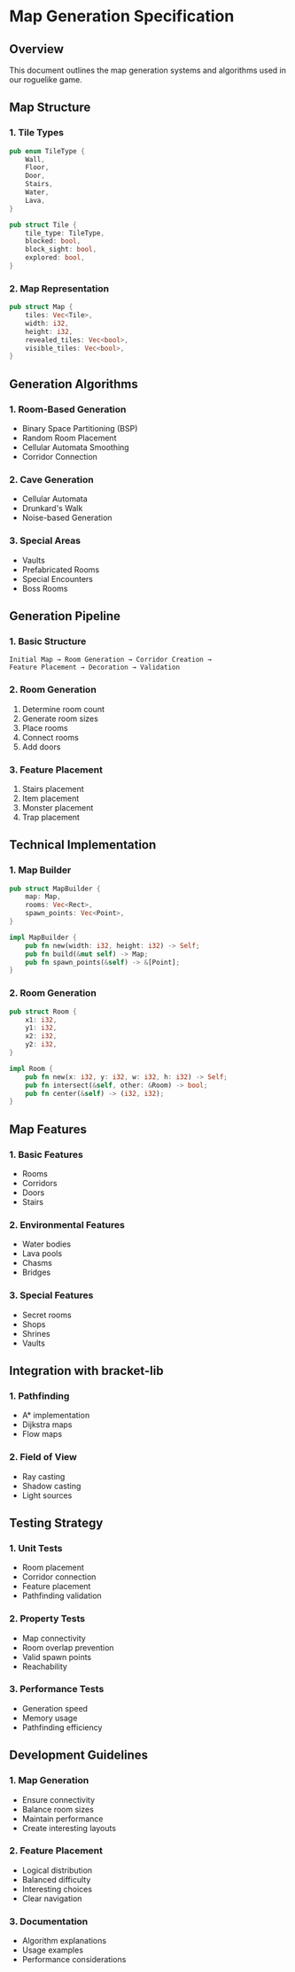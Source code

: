 # Map Generation Specification

## Overview

This document outlines the map generation systems and algorithms used in our roguelike game.

## Map Structure

### 1. Tile Types

```rust
pub enum TileType {
    Wall,
    Floor,
    Door,
    Stairs,
    Water,
    Lava,
}

pub struct Tile {
    tile_type: TileType,
    blocked: bool,
    block_sight: bool,
    explored: bool,
}
```

### 2. Map Representation

```rust
pub struct Map {
    tiles: Vec<Tile>,
    width: i32,
    height: i32,
    revealed_tiles: Vec<bool>,
    visible_tiles: Vec<bool>,
}
```

## Generation Algorithms

### 1. Room-Based Generation

- Binary Space Partitioning (BSP)
- Random Room Placement
- Cellular Automata Smoothing
- Corridor Connection

### 2. Cave Generation

- Cellular Automata
- Drunkard's Walk
- Noise-based Generation

### 3. Special Areas

- Vaults
- Prefabricated Rooms
- Special Encounters
- Boss Rooms

## Generation Pipeline

### 1. Basic Structure

```
Initial Map → Room Generation → Corridor Creation →
Feature Placement → Decoration → Validation
```

### 2. Room Generation

1. Determine room count
2. Generate room sizes
3. Place rooms
4. Connect rooms
5. Add doors

### 3. Feature Placement

1. Stairs placement
2. Item placement
3. Monster placement
4. Trap placement

## Technical Implementation

### 1. Map Builder

```rust
pub struct MapBuilder {
    map: Map,
    rooms: Vec<Rect>,
    spawn_points: Vec<Point>,
}

impl MapBuilder {
    pub fn new(width: i32, height: i32) -> Self;
    pub fn build(&mut self) -> Map;
    pub fn spawn_points(&self) -> &[Point];
}
```

### 2. Room Generation

```rust
pub struct Room {
    x1: i32,
    y1: i32,
    x2: i32,
    y2: i32,
}

impl Room {
    pub fn new(x: i32, y: i32, w: i32, h: i32) -> Self;
    pub fn intersect(&self, other: &Room) -> bool;
    pub fn center(&self) -> (i32, i32);
}
```

## Map Features

### 1. Basic Features

- Rooms
- Corridors
- Doors
- Stairs

### 2. Environmental Features

- Water bodies
- Lava pools
- Chasms
- Bridges

### 3. Special Features

- Secret rooms
- Shops
- Shrines
- Vaults

## Integration with bracket-lib

### 1. Pathfinding

- A\* implementation
- Dijkstra maps
- Flow maps

### 2. Field of View

- Ray casting
- Shadow casting
- Light sources

## Testing Strategy

### 1. Unit Tests

- Room placement
- Corridor connection
- Feature placement
- Pathfinding validation

### 2. Property Tests

- Map connectivity
- Room overlap prevention
- Valid spawn points
- Reachability

### 3. Performance Tests

- Generation speed
- Memory usage
- Pathfinding efficiency

## Development Guidelines

### 1. Map Generation

- Ensure connectivity
- Balance room sizes
- Maintain performance
- Create interesting layouts

### 2. Feature Placement

- Logical distribution
- Balanced difficulty
- Interesting choices
- Clear navigation

### 3. Documentation

- Algorithm explanations
- Usage examples
- Performance considerations
